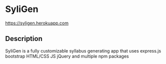 # SyliGen

https://syligen.herokuapp.com

## Description

SyliGen is a fully customizable syllabus generating app that uses express.js bootstrap HTML/CSS JS jQuery and multiple npm packages

